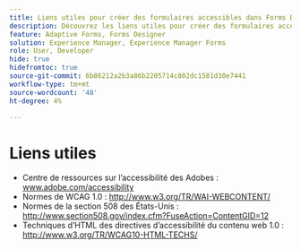 ```yaml
---
title: Liens utiles pour créer des formulaires accessibles dans Forms Designer
description: Découvrez les liens utiles pour créer des formulaires accessibles dans Forms Designer.
feature: Adaptive Forms, Forms Designer
solution: Experience Manager, Experience Manager Forms
role: User, Developer
hide: true
hidefromtoc: true
source-git-commit: 6b86212a2b3a86b2205714c802dc1581d30e7441
workflow-type: tm+mt
source-wordcount: '48'
ht-degree: 4%

---
```



# Liens utiles

* Centre de ressources sur l’accessibilité des Adobes : www.adobe.com/accessibility
* Normes de WCAG 1.0 : http://www.w3.org/TR/WAI-WEBCONTENT/
* Normes de la section 508 des États-Unis : http://www.section508.gov/index.cfm?FuseAction=ContentGID=12
* Techniques d’HTML des directives d’accessibilité du contenu web 1.0 : http://www.w3.org/TR/WCAG10-HTML-TECHS/
